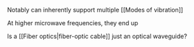 Notably can inherently support multiple [[Modes of vibration]]

At higher microwave frequencies, they end up

Is a [[Fiber optics|fiber-optic cable]] just an optical waveguide?